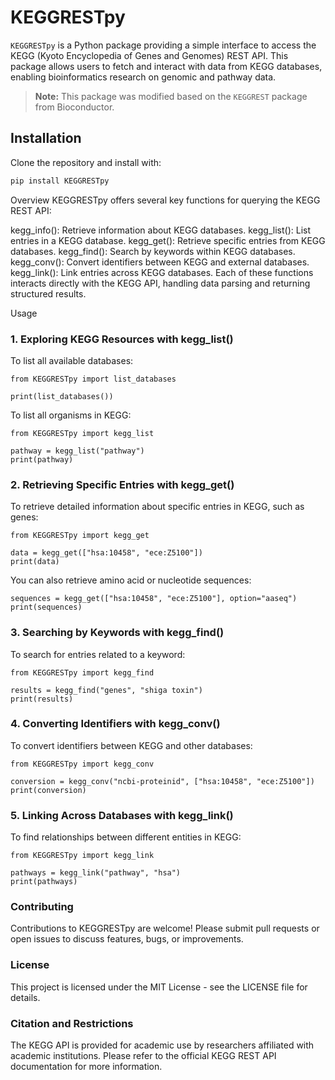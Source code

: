 # KEGGRESTpy

`KEGGRESTpy` is a Python package providing a simple interface to access the KEGG (Kyoto Encyclopedia of Genes and Genomes) REST API. This package allows users to fetch and interact with data from KEGG databases, enabling bioinformatics research on genomic and pathway data.

> **Note:** This package was modified based on the `KEGGREST` package from Bioconductor.

## Installation

Clone the repository and install with:

```bash
pip install KEGGRESTpy
```
Overview
KEGGRESTpy offers several key functions for querying the KEGG REST API:

kegg_info(): Retrieve information about KEGG databases.
kegg_list(): List entries in a KEGG database.
kegg_get(): Retrieve specific entries from KEGG databases.
kegg_find(): Search by keywords within KEGG databases.
kegg_conv(): Convert identifiers between KEGG and external databases.
kegg_link(): Link entries across KEGG databases.
Each of these functions interacts directly with the KEGG API, handling data parsing and returning structured results.

Usage
### 1. Exploring KEGG Resources with kegg_list()
To list all available databases:

```
from KEGGRESTpy import list_databases

print(list_databases())
```
To list all organisms in KEGG:

```
from KEGGRESTpy import kegg_list

pathway = kegg_list("pathway")
print(pathway)
```
### 2. Retrieving Specific Entries with kegg_get()
To retrieve detailed information about specific entries in KEGG, such as genes:

```
from KEGGRESTpy import kegg_get

data = kegg_get(["hsa:10458", "ece:Z5100"])
print(data)
```
You can also retrieve amino acid or nucleotide sequences:

```
sequences = kegg_get(["hsa:10458", "ece:Z5100"], option="aaseq")
print(sequences)
```
### 3. Searching by Keywords with kegg_find()
To search for entries related to a keyword:

```
from KEGGRESTpy import kegg_find

results = kegg_find("genes", "shiga toxin")
print(results)
```
### 4. Converting Identifiers with kegg_conv()
To convert identifiers between KEGG and other databases:
```
from KEGGRESTpy import kegg_conv

conversion = kegg_conv("ncbi-proteinid", ["hsa:10458", "ece:Z5100"])
print(conversion)
```
### 5. Linking Across Databases with kegg_link()
To find relationships between different entities in KEGG:

```
from KEGGRESTpy import kegg_link

pathways = kegg_link("pathway", "hsa")
print(pathways)
```
### Contributing

Contributions to KEGGRESTpy are welcome! Please submit pull requests or open issues to discuss features, bugs, or improvements.

### License
This project is licensed under the MIT License - see the LICENSE file for details.

### Citation and Restrictions
The KEGG API is provided for academic use by researchers affiliated with academic institutions. Please refer to the official KEGG REST API documentation for more information.


